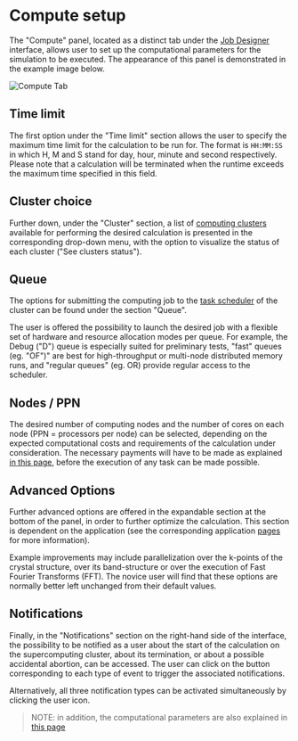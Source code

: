 # Compute setup

The "Compute" panel, located as a distinct tab under the [Job Designer](../../jobs-designer/overview.md) interface, allows user to set up the computational parameters for the simulation to be executed. The appearance of this panel is demonstrated in the example image below.

![Compute Tab](/images/compute-tab-designer.png "Compute Tab")

## Time limit 
 
The first option under the "Time limit" section allows the user to specify the maximum time limit for the calculation to be run for. The format is `HH:MM:SS` in which H, M and S stand for day, hour, minute and second respectively. Please note that a calculation will be terminated when the runtime exceeds the maximum time specified in this field.

## Cluster choice

Further down, under the "Cluster" section, a list of [computing clusters](../clusters/overview.md) available for performing the desired calculation is presented in the corresponding drop-down menu, with the option to visualize the status of each cluster ("See clusters status"). 

## Queue

The options for submitting the computing job to the [task scheduler](../resource/overview.md) of the cluster can be found under the section "Queue". 

The user is offered the possibility to launch the desired job with a flexible set of hardware and resource allocation modes per queue. For example, the Debug ("D") queue is especially suited for preliminary tests, "fast" queues (eg. "OF")" are best for high-throughput or multi-node distributed memory runs, and "regular queues" (eg. OR) provide regular access to the scheduler.

## Nodes / PPN

The desired number of computing nodes and the number of cores on each node (PPN = processors per node) can be selected, depending on the expected computational costs and requirements of the calculation under consideration. The necessary payments will have to be made as explained [in this page](../../accounts/balance.md), before the execution of any task can be made possible.

## Advanced Options

Further advanced options are offered in the expandable section at the bottom of the panel, in order to further optimize the calculation. This section is dependent on the application (see the corresponding application [pages](../../software/overview.md) for more information). 

Example improvements may include parallelization over the k-points of the crystal structure, over its band-structure or over the execution of Fast Fourier Transforms (FFT). The novice user will find that these options are normally better left unchanged from their default values. 

## Notifications

Finally, in the "Notifications" section on the right-hand side of the interface, the possibility to be notified as a user about the start of the calculation on the supercomputing cluster, about its termination, or about a possible accidental abortion, can be accessed. The user can click on the button corresponding to each type of event to trigger the associated notifications.

Alternatively, all three notification types can be activated simultaneously by clicking the user icon.  

> NOTE: in addition, the computational parameters are also explained in [this page](data.md)
